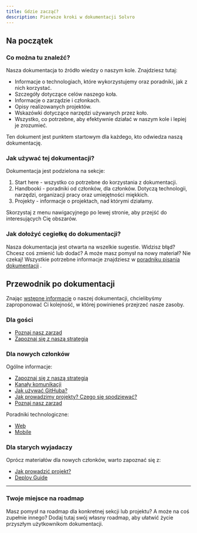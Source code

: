 ```yaml
---
title: Gdzie zacząć?
description: Pierwsze kroki w dokumentacji Solvro
---
```


## Na początek

### Co można tu znaleźć?

Nasza dokumentacja to źródło wiedzy o naszym kole. Znajdziesz tutaj:

- Informacje o technologiach, które wykorzystujemy oraz poradniki, jak z nich korzystać.
- Szczegóły dotyczące celów naszego koła.
- Informacje o zarządzie i członkach.
- Opisy realizowanych projektów.
- Wskazówki dotyczące narzędzi używanych przez koło.
- Wszystko, co potrzebne, aby efektywnie działać w naszym kole i lepiej je zrozumieć.

Ten dokument jest punktem startowym dla każdego, kto odwiedza naszą dokumentację.

### Jak używać tej dokumentacji?

Dokumentacja jest podzielona na sekcje:

1. Start here - wszystko co potrzebne do korzystania z dokumentacji.
2. Handbooki - poradniki od członków, dla członków. Dotyczą technologii, narzędzi, organizacji pracy oraz umiejętności miękkich.
3. Projekty - informacje o projektach, nad którymi działamy.

Skorzystaj z menu nawigacyjnego po lewej stronie, aby przejść do interesujących Cię obszarów.

### Jak dołożyć cegiełkę do dokumentacji?

Nasza dokumentacja jest otwarta na wszelkie sugestie. Widzisz błąd? Chcesz coś zmienić lub dodać? A może masz pomysł na nowy materiał? Nie czekaj! Wszystkie potrzebne informacje znajdziesz w [poradniku pisania dokumentacji](/how-to-write-docs) .

## Przewodnik po dokumentacji

Znając [wstępne informacje](#na-początek) o naszej dokumentacji, chcielibyśmy zaproponować Ci kolejność, w której powinieneś przejrzeć nasze zasoby.

### Dla gości

- [Poznaj nasz zarząd](/solvro/vii_board)
- [Zapoznaj się z naszą strategią](/solvro/strategy)

### Dla nowych członków

Ogólne informacje:

- [Zapoznaj się z naszą strategią](/solvro/strategy)
- [Kanały komunikacji](/communication)
- [Jak używać GitHuba?](/github)
- [Jak prowadzimy projekty? Czego się spodziewać?](/sections/management/prowadzenie-projektów/)
- [Poznaj nasz zarząd](/solvro/vii_board)

Poradniki technologiczne:

- [Web](/sections/frontend/)
- [Mobile](/sections/mobile/)

### Dla starych wyjadaczy

Oprócz materiałów dla nowych członków, warto zapoznać się z:

- [Jak prowadzić projekt?](/sections/management/prowadzenie-projektów/)
- [Deploy Guide](/sections/devops/deployment/)

---

### Twoje miejsce na roadmap

Masz pomysł na roadmap dla konkretnej sekcji lub projektu? A może na coś zupełnie innego? Dodaj tutaj swój własny roadmap, aby ułatwić życie przyszłym użytkownikom dokumentacji.
